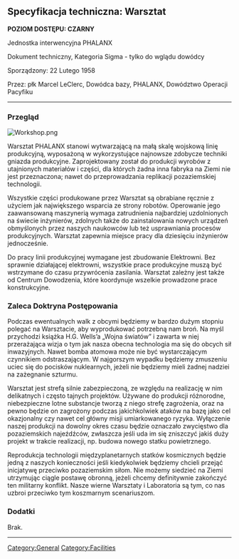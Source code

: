 ## Specyfikacja techniczna: Warsztat

**POZIOM DOSTĘPU: CZARNY**

Jednostka interwencyjna PHALANX

Dokument techniczny, Kategoria Sigma - tylko do wglądu dowódcy

Sporządzony: 22 Lutego 1958

Przez: płk Marcel LeClerc, Dowódca bazy, PHALANX, Dowództwo Operacji
Pacyfiku

------------------------------------------------------------------------

### Przegląd

![](Workshop.png "Workshop.png")

Warsztat PHALANX stanowi wytwarzającą na małą skalę wojskową linię
produkcyjną, wyposażoną w wykorzystujące najnowsze zdobycze techniki
gniazda produkcyjne. Zaprojektowany został do produkcji wyrobów z
utajnionych materiałów i części, dla których żadna inna fabryka na Ziemi
nie jest przeznaczona; nawet do przeprowadzania replikacji pozaziemskiej
technologii.

Wszystkie części produkowane przez Warsztat są obrabiane ręcznie z
użyciem jak największego wsparcia ze strony robotów. Operowanie jego
zaawansowaną maszynerią wymaga zatrudnienia najbardziej uzdolnionych na
świecie inżynierów, zdolnych także do zainstalowania nowych urządzeń
obmyślonych przez naszych naukowców lub też usprawniania procesów
produkcyjnych. Warsztat zapewnia miejsce pracy dla dziesięciu inżynierów
jednocześnie.

Do pracy linii produkcyjnej wymagane jest zbudowanie Elektrowni. Bez
sprawnie działającej elektrowni, wszystkie prace produkcyjne muszą być
wstrzymane do czasu przywrócenia zasilania. Warsztat zależny jest także
od Centrum Dowodzenia, które koordynuje wszelkie prowadzone prace
konstrukcyjne.

### Zaleca Doktryna Postępowania

Podczas ewentualnych walk z obcymi będziemy w bardzo dużym stopniu
polegać na Warsztacie, aby wyprodukować potrzebną nam broń. Na myśl
przychodzi książka H.G. Wells’a „Wojna światów” i zawarta w niej
przerażająca wizja o tym jak nasza obecna technologia ma się do obcych
sił inwazyjnych. Nawet bomba atomowa może nie być wystarczającym
czynnikiem odstraszającym. W najgorszym wypadku będziemy zmuszeniu uciec
się do pocisków nuklearnych, jeżeli nie będziemy mieli żadnej nadziei na
zażegnanie szturmu.

Warsztat jest strefą silnie zabezpieczoną, ze względu na realizację w
nim delikatnych i często tajnych projektów. Używane do produkcji
różnorodne, niebezpieczne lotne substancje tworzą z niego strefę
zagrożenia, oraz na pewno będzie on zagrożony podczas jakichkolwiek
ataków na bazę jako cel okazjonalny czy nawet cel główny misji
umiarkowanego ryzyka. Wyłączenie naszej produkcji na dowolny okres czasu
będzie oznaczało zwycięstwo dla pozaziemskich najeźdźców, zwłaszcza
jeśli uda im się zniszczyć jakiś duży projekt w trakcie realizacji, np.
budowa nowego statku powietrznego.

Reprodukcja technologii międzyplanetarnych statków kosmicznych będzie
jedną z naszych konieczności jeśli kiedykolwiek będziemy chcieli przejąć
inicjatywę przeciwko pozaziemskim siłom. Nie możemy siedzieć na Ziemi
utrzymując ciągle postawę obronną, jeżeli chcemy definitywnie zakończyć
ten militarny konflikt. Nasze wierne Warsztaty i Laboratoria są tym, co
nas uzbroi przeciwko tym koszmarnym scenariuszom.

### Dodatki

Brak.

------------------------------------------------------------------------

[Category:General](Category:General "wikilink")
[Category:Facilities](Category:Facilities "wikilink")